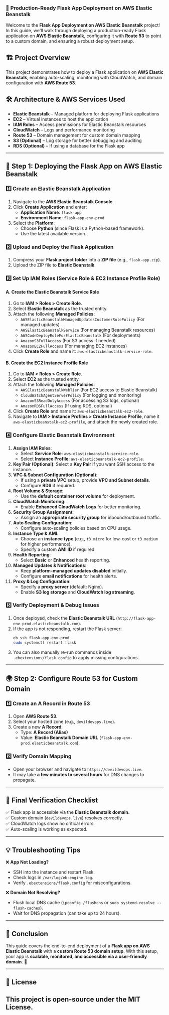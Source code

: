 ### 🚀 **Production-Ready Flask App Deployment on AWS Elastic Beanstalk**  

Welcome to the **Flask App Deployment on AWS Elastic Beanstalk** project! In this guide, we'll walk through deploying a production-ready Flask application on **AWS Elastic Beanstalk**, configuring it with **Route 53** to point to a custom domain, and ensuring a robust deployment setup.  

## 🏗 **Project Overview**  
This project demonstrates how to deploy a Flask application on **AWS Elastic Beanstalk**, enabling auto-scaling, monitoring with CloudWatch, and domain configuration with **AWS Route 53**.  

## 🛠 **Architecture & AWS Services Used**  
- **Elastic Beanstalk** – Managed platform for deploying Flask applications  
- **EC2** – Virtual instances to host the application  
- **IAM Roles** – Access permissions for Elastic Beanstalk resources  
- **CloudWatch** – Logs and performance monitoring  
- **Route 53** – Domain management for custom domain mapping  
- **S3 (Optional)** – Log storage for better debugging and auditing  
- **RDS (Optional)** – If using a database for the Flask app  

---

## 🚀 **Step 1: Deploying the Flask App on AWS Elastic Beanstalk**  

### 1️⃣ **Create an Elastic Beanstalk Application**  
1. Navigate to the **AWS Elastic Beanstalk Console**.  
2. Click **Create Application** and enter:  
   - **Application Name**: `flask-app`  
   - **Environment Name**: `flask-app-env-prod`  
3. Select the **Platform**:  
   - Choose **Python** (since Flask is a Python-based framework).  
   - Use the latest available version.  

### 2️⃣ **Upload and Deploy the Flask Application**  
1. Compress your **Flask project folder** into a **ZIP file** (e.g., `flask-app.zip`).  
2. Upload the ZIP file to **Elastic Beanstalk**.  

### 3️⃣ **Set Up IAM Roles (Service Role & EC2 Instance Profile Role)**  

#### **A. Create the Elastic Beanstalk Service Role**  
1. Go to **IAM > Roles > Create Role**.  
2. Select **Elastic Beanstalk** as the trusted entity.  
3. Attach the following **Managed Policies**:  
   - `AWSElasticBeanstalkManagedUpdatesCustomerRolePolicy` (For managed updates)  
   - `AWSElasticBeanstalkService` (For managing Beanstalk resources)  
   - `AWSCodeDeployRoleForElasticBeanstalk` (For deployments)  
   - `AmazonS3FullAccess` (For S3 access if needed)  
   - `AmazonEC2FullAccess` (For managing EC2 instances)  
4. Click **Create Role** and name it: `aws-elasticbeanstalk-service-role`.  

#### **B. Create the EC2 Instance Profile Role**  
1. Go to **IAM > Roles > Create Role**.  
2. Select **EC2** as the trusted entity.  
3. Attach the following **Managed Policies**:  
   - `AWSElasticBeanstalkWebTier` (For EC2 access to Elastic Beanstalk)  
   - `CloudWatchAgentServerPolicy` (For logging and monitoring)  
   - `AmazonS3ReadOnlyAccess` (For accessing S3 logs, optional)  
   - `AmazonRDSFullAccess` (If using RDS, optional)  
4. Click **Create Role** and name it: `aws-elasticbeanstalk-ec2-role`.  
5. Navigate to **IAM > Instance Profiles > Create Instance Profile**, name it `aws-elasticbeanstalk-ec2-profile`, and attach the newly created role.  

### 4️⃣ **Configure Elastic Beanstalk Environment**  
1. **Assign IAM Roles**:  
   - Select **Service Role**: `aws-elasticbeanstalk-service-role`.  
   - Select **Instance Profile**: `aws-elasticbeanstalk-ec2-profile`.  
2. **Key Pair (Optional)**: Select a **Key Pair** if you want SSH access to the instance.  
3. **VPC & Subnet Configuration (Optional)**:  
   - If using a **private VPC** setup, provide **VPC and Subnet details**.  
   - Configure **RDS** if required.  
4. **Root Volume & Storage**:  
   - Use the **default container root volume** for deployment.  
5. **CloudWatch Monitoring**:  
   - Enable **Enhanced CloudWatch Logs** for better monitoring.  
6. **Security Group Assignment**:  
   - Assign an **appropriate security group** for inbound/outbound traffic.  
7. **Auto Scaling Configuration**:  
   - Configure auto-scaling policies based on CPU usage.  
8. **Instance Type & AMI**:  
   - Choose an **instance type** (e.g., `t3.micro` for low-cost or `t3.medium` for higher performance).  
   - Specify a custom **AMI ID** if required.  
9. **Health Reporting**:  
   - Select **Basic** or **Enhanced** health reporting.  
10. **Managed Updates & Notifications**:  
    - Keep **platform-managed updates disabled** initially.  
    - Configure **email notifications** for health alerts.  
11. **Proxy & Log Configuration**:  
    - Specify a **proxy server** (default: Nginx).  
    - Enable **S3 log storage** and **CloudWatch log streaming**.  

### 5️⃣ **Verify Deployment & Debug Issues**  
1. Once deployed, check the **Elastic Beanstalk URL** (`http://flask-app-env-prod.elasticbeanstalk.com`).  
2. If the app is not responding, restart the Flask server:  
   ```bash
   eb ssh flask-app-env-prod
   sudo systemctl restart flask
   ```  
3. You can also manually re-run commands inside `.ebextensions/flask.config` to apply missing configurations.  

---

## 🌍 **Step 2: Configure Route 53 for Custom Domain**  

### 1️⃣ **Create an A Record in Route 53**  
1. Open **AWS Route 53**.  
2. Select your hosted zone (e.g., `devildevops.live`).  
3. Create a new **A Record**:  
   - Type: **A Record (Alias)**  
   - Value: **Elastic Beanstalk Domain URL** (`flask-app-env-prod.elasticbeanstalk.com`).  

### 2️⃣ **Verify Domain Mapping**  
- Open your browser and navigate to `https://devildevops.live`.  
- It may take **a few minutes to several hours** for DNS changes to propagate.  

---

## 🎯 **Final Verification Checklist**  
✅ Flask app is accessible via the **Elastic Beanstalk domain**.  
✅ Custom domain (`devildevops.live`) resolves correctly.  
✅ CloudWatch logs show no critical errors.  
✅ Auto-scaling is working as expected.  

---

## 💡 **Troubleshooting Tips**  
❌ **App Not Loading?**  
- SSH into the instance and restart Flask.  
- Check logs in `/var/log/eb-engine.log`.  
- Verify `.ebextensions/flask.config` for misconfigurations.  

❌ **Domain Not Resolving?**  
- Flush local DNS cache (`ipconfig /flushdns` or `sudo systemd-resolve --flush-caches`).  
- Wait for DNS propagation (can take up to 24 hours).  

---

## 📌 **Conclusion**  
This guide covers the end-to-end deployment of a **Flask app on AWS Elastic Beanstalk** with a **custom Route 53 domain setup**. With this setup, your app is **scalable, monitored, and accessible via a user-friendly domain**. 🚀  

---

## 📜 **License**  
This project is open-source under the **MIT License**.  
---
